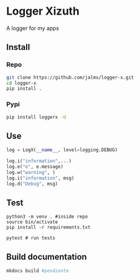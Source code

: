 # Logger Xizuth

A logger for my apps

## Install

### Repo

```bash
git clone https://github.com/jalmx/logger-x.git
cd logger-x
pip install .
```

### Pypi

```bash
pip install loggerx -U

```

## Use

```python
log = LogX(__name__, level=logging.DEBUG)

log.i("information",...)
log.e("e", e.message)
log.w("warning", )
log.i("information", msg)
log.d("Debug", msg)
```

## Test

```
python3 -m venv . #inside repo
source bin/activate
pip install -r requirements.txt

pytest # run tests
```

## Build documentation


```bash
mkdocs build #pendiente
```
